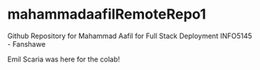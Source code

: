# mahammadaafilRemoteRepo1
Github Repository for Mahammad Aafil for Full Stack Deployment
INFO5145 - Fanshawe 

Emil Scaria was here for the colab!

